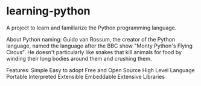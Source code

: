 # learning-python
A project to learn and familiarize the Python programming language.

About Python naming:
Guido van Rossum, the creator of the Python language, named the language after the BBC show "Monty Python's Flying Circus". He doesn't particularly like snakes that kill animals for food by winding their long bodies around them and crushing them.

Features:
Simple
Easy to adopt
Free and Open Source
High Level Language
Portable
Interpreted
Extensible
Embeddable
Extensive Libraries